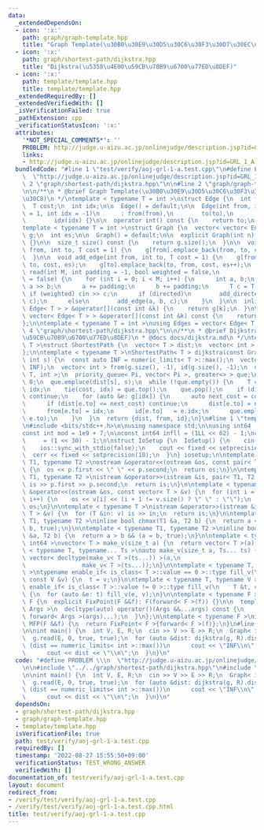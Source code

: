 ```yaml
---
data:
  _extendedDependsOn:
  - icon: ':x:'
    path: graph/graph-template.hpp
    title: "Graph Template(\u30B0\u30E9\u30D5\u30C6\u30F3\u30D7\u30EC\u30FC\u30C8)"
  - icon: ':x:'
    path: graph/shortest-path/dijkstra.hpp
    title: "Dijkstra(\u5358\u4E00\u59CB\u70B9\u6700\u77ED\u8DEF)"
  - icon: ':x:'
    path: template/template.hpp
    title: template/template.hpp
  _extendedRequiredBy: []
  _extendedVerifiedWith: []
  _isVerificationFailed: true
  _pathExtension: cpp
  _verificationStatusIcon: ':x:'
  attributes:
    '*NOT_SPECIAL_COMMENTS*': ''
    PROBLEM: http://judge.u-aizu.ac.jp/onlinejudge/description.jsp?id=GRL_1_A
    links:
    - http://judge.u-aizu.ac.jp/onlinejudge/description.jsp?id=GRL_1_A
  bundledCode: "#line 1 \"test/verify/aoj-grl-1-a.test.cpp\"\n#define PROBLEM \\\n\
    \  \"http://judge.u-aizu.ac.jp/onlinejudge/description.jsp?id=GRL_1_A\"\n\n#line\
    \ 2 \"graph/shortest-path/dijkstra.hpp\"\n\n#line 2 \"graph/graph-template.hpp\"\
    \n\n/**\n * @brief Graph Template(\u30B0\u30E9\u30D5\u30C6\u30F3\u30D7\u30EC\u30FC\
    \u30C8)\n */\ntemplate < typename T = int >\nstruct Edge {\n  int from, to;\n\
    \  T cost;\n  int idx;\n\n  Edge() = default;\n\n  Edge(int from, int to, T cost\
    \ = 1, int idx = -1)\n      : from(from),\n        to(to),\n        cost(cost),\n\
    \        idx(idx) {}\n\n  operator int() const {\n    return to;\n  }\n};\n\n\
    template < typename T = int >\nstruct Graph {\n  vector< vector< Edge< T > > >\
    \ g;\n  int es;\n\n  Graph() = default;\n\n  explicit Graph(int n): g(n), es(0)\
    \ {}\n\n  size_t size() const {\n    return g.size();\n  }\n\n  void add_directed_edge(int\
    \ from, int to, T cost = 1) {\n    g[from].emplace_back(from, to, cost, es++);\n\
    \  }\n\n  void add_edge(int from, int to, T cost = 1) {\n    g[from].emplace_back(from,\
    \ to, cost, es);\n    g[to].emplace_back(to, from, cost, es++);\n  }\n\n  void\
    \ read(int M, int padding = -1, bool weighted = false,\n            bool directed\
    \ = false) {\n    for (int i = 0; i < M; i++) {\n      int a, b;\n      cin >>\
    \ a >> b;\n      a += padding;\n      b += padding;\n      T c = T(1);\n     \
    \ if (weighted) cin >> c;\n      if (directed)\n        add_directed_edge(a, b,\
    \ c);\n      else\n        add_edge(a, b, c);\n    }\n  }\n\n  inline vector<\
    \ Edge< T > > &operator[](const int &k) {\n    return g[k];\n  }\n\n  inline const\
    \ vector< Edge< T > > &operator[](const int &k) const {\n    return g[k];\n  }\n\
    };\n\ntemplate < typename T = int >\nusing Edges = vector< Edge< T > >;\n#line\
    \ 4 \"graph/shortest-path/dijkstra.hpp\"\n\n/**\n * @brief Dijkstra(\u5358\u4E00\
    \u59CB\u70B9\u6700\u77ED\u8DEF)\n * @docs docs/dijkstra.md\n */\ntemplate < typename\
    \ T >\nstruct ShortestPath {\n  vector< T > dist;\n  vector< int > from, id;\n\
    };\n\ntemplate < typename T >\nShortestPath< T > dijkstra(const Graph< T > &g,\
    \ int s) {\n  const auto INF = numeric_limits< T >::max();\n  vector< T > dist(g.size(),\
    \ INF);\n  vector< int > from(g.size(), -1), id(g.size(), -1);\n  using Pi = pair<\
    \ T, int >;\n  priority_queue< Pi, vector< Pi >, greater<> > que;\n  dist[s] =\
    \ 0;\n  que.emplace(dist[s], s);\n  while (!que.empty()) {\n    T cost;\n    int\
    \ idx;\n    tie(cost, idx) = que.top();\n    que.pop();\n    if (dist[idx] < cost)\
    \ continue;\n    for (auto &e: g[idx]) {\n      auto next_cost = cost + e.cost;\n\
    \      if (dist[e.to] <= next_cost) continue;\n      dist[e.to] = next_cost;\n\
    \      from[e.to] = idx;\n      id[e.to]   = e.idx;\n      que.emplace(dist[e.to],\
    \ e.to);\n    }\n  }\n  return {dist, from, id};\n}\n#line 1 \"template/template.hpp\"\
    \n#include <bits/stdc++.h>\n\nusing namespace std;\n\nusing int64   = long long;\n\
    const int mod = 1e9 + 7;\n\nconst int64 infll = (1LL << 62) - 1;\nconst int inf\
    \     = (1 << 30) - 1;\n\nstruct IoSetup {\n  IoSetup() {\n    cin.tie(nullptr);\n\
    \    ios::sync_with_stdio(false);\n    cout << fixed << setprecision(10);\n  \
    \  cerr << fixed << setprecision(10);\n  }\n} iosetup;\n\ntemplate < typename\
    \ T1, typename T2 >\nostream &operator<<(ostream &os, const pair< T1, T2 > &p)\
    \ {\n  os << p.first << \" \" << p.second;\n  return os;\n}\n\ntemplate < typename\
    \ T1, typename T2 >\nistream &operator>>(istream &is, pair< T1, T2 > &p) {\n \
    \ is >> p.first >> p.second;\n  return is;\n}\n\ntemplate < typename T >\nostream\
    \ &operator<<(ostream &os, const vector< T > &v) {\n  for (int i = 0; i < (int)v.size();\
    \ i++) {\n    os << v[i] << (i + 1 != v.size() ? \" \" : \"\");\n  }\n  return\
    \ os;\n}\n\ntemplate < typename T >\nistream &operator>>(istream &is, vector<\
    \ T > &v) {\n  for (T &in: v) is >> in;\n  return is;\n}\n\ntemplate < typename\
    \ T1, typename T2 >\ninline bool chmax(T1 &a, T2 b) {\n  return a < b && (a =\
    \ b, true);\n}\n\ntemplate < typename T1, typename T2 >\ninline bool chmin(T1\
    \ &a, T2 b) {\n  return a > b && (a = b, true);\n}\n\ntemplate < typename T =\
    \ int64 >\nvector< T > make_v(size_t a) {\n  return vector< T >(a);\n}\n\ntemplate\
    \ < typename T, typename... Ts >\nauto make_v(size_t a, Ts... ts) {\n  return\
    \ vector< decltype(make_v< T >(ts...)) >(a,\n                                \
    \                make_v< T >(ts...));\n}\n\ntemplate < typename T, typename V\
    \ >\ntypename enable_if< is_class< T >::value == 0 >::type fill_v(\n    T &t,\
    \ const V &v) {\n  t = v;\n}\n\ntemplate < typename T, typename V >\ntypename\
    \ enable_if< is_class< T >::value != 0 >::type fill_v(\n    T &t, const V &v)\
    \ {\n  for (auto &e: t) fill_v(e, v);\n}\n\ntemplate < typename F >\nstruct FixPoint:\
    \ F {\n  explicit FixPoint(F &&f): F(forward< F >(f)) {}\n\n  template < typename...\
    \ Args >\n  decltype(auto) operator()(Args &&...args) const {\n    return F::operator()(*this,\
    \ forward< Args >(args)...);\n  }\n};\n\ntemplate < typename F >\ninline decltype(auto)\
    \ MFP(F &&f) {\n  return FixPoint< F >{forward< F >(f)};\n}\n#line 6 \"test/verify/aoj-grl-1-a.test.cpp\"\
    \n\nint main() {\n  int V, E, R;\n  cin >> V >> E >> R;\n  Graph< int > g(V);\n\
    \  g.read(E, 0, true, true);\n  for (auto &dist: dijkstra(g, R).dist) {\n    if\
    \ (dist == numeric_limits< int >::max())\n      cout << \"INF\\n\";\n    else\n\
    \      cout << dist << \"\\n\";\n  }\n}\n"
  code: "#define PROBLEM \\\n  \"http://judge.u-aizu.ac.jp/onlinejudge/description.jsp?id=GRL_1_A\"\
    \n\n#include \"../../graph/shortest-path/dijkstra.hpp\"\n#include \"../../template/template.hpp\"\
    \n\nint main() {\n  int V, E, R;\n  cin >> V >> E >> R;\n  Graph< int > g(V);\n\
    \  g.read(E, 0, true, true);\n  for (auto &dist: dijkstra(g, R).dist) {\n    if\
    \ (dist == numeric_limits< int >::max())\n      cout << \"INF\\n\";\n    else\n\
    \      cout << dist << \"\\n\";\n  }\n}\n"
  dependsOn:
  - graph/shortest-path/dijkstra.hpp
  - graph/graph-template.hpp
  - template/template.hpp
  isVerificationFile: true
  path: test/verify/aoj-grl-1-a.test.cpp
  requiredBy: []
  timestamp: '2022-08-27 15:55:50+09:00'
  verificationStatus: TEST_WRONG_ANSWER
  verifiedWith: []
documentation_of: test/verify/aoj-grl-1-a.test.cpp
layout: document
redirect_from:
- /verify/test/verify/aoj-grl-1-a.test.cpp
- /verify/test/verify/aoj-grl-1-a.test.cpp.html
title: test/verify/aoj-grl-1-a.test.cpp
---
```

